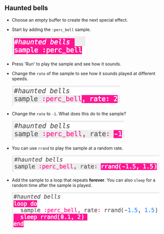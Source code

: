 ## Haunted bells

+ Choose an empty buffer to create the next special effect.

+ Start by adding the `:perc_bell` sample.
    
    ![لقطة الشاشة](images/effects-bells-sample.png)

+ Press 'Run' to play the sample and see how it sounds.

+ Change the `rate` of the sample to see how it sounds played at different speeds.
    
    ![لقطة الشاشة](images/effects-bells-rate-high.png)

+ Change the `rate` to `-1`. What does this do to the sample?
    
    ![لقطة الشاشة](images/effects-bells-rate-negative.png)

+ You can use `rrand` to play the sample at a random rate.
    
    ![لقطة الشاشة](images/effects-bells-rate-random.png)

+ Add the sample to a loop that repeats **forever**. You can also `sleep` for a random time after the sample is played.
    
    ![لقطة الشاشة](images/effects-bells-repeat-random.png)